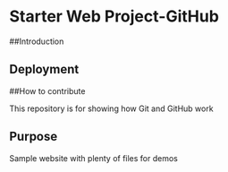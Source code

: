 # Starter Web Project-GitHub

##Introduction
## Deployment
##How to contribute

This repository is for showing how Git and GitHub work

## Purpose

Sample website with plenty of files for demos